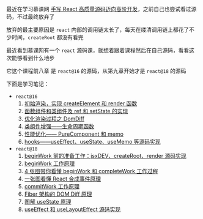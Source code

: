 最近在学习慕课网 [手写 React 高质量源码迈向高阶开发](https://coding.imooc.com/class/650.html)，之前自己也尝试看过源码，不过最终放弃了

放弃的最主要原因是 `react` 内部的调用链太长了，每天在缕清调用链上都花了不少时间，`createRoot` 都没有看完

最近看到慕课网有一个 `react` 源码课，就想着跟着课程然后在自己源码，看看这次能够看到什么地步

它这个课程前八章 是 `react@16` 的源码，从第九章开始才是 `react@18` 的源码

下面是学习笔记：

- `react@16`
  1. [初始渲染，实现 createElement 和 render 函数](./docs/初始渲染,实现createElement和render函数.md)
  2. [函数组件和类组件及 ref 和 setState 的实现](./docs/函数组件和类组件及ref和setState的实现.md)
  3. [优化渲染过程之 DomDiff](./docs/优化渲染过程之DomDiff.md)
  4. [类组件增强——生命周期函数 ](./docs/类组件增强——生命周期函数.md)
  5. [性能优化—— PureComponent 和 memo](./docs/性能优化——PureComponent和memo.md)
  6. [hooks——useEffect、useState、useMemo 等源码实现](./docs/hooks——useEffect、useState、useMemo等源码实现.md)
- `react@18`
  1. [beginWork 前的准备工作：jsxDEV、createRoot、render 源码实现](./docs/beginWork前的准备工作：jsxDEV、createRoot、render源码实现.md)
  2. [beginWork 工作原理](./docs/beginWork工作原理.md)
  3. [4 张图带你看懂 beginWork 和 completeWork 工作过程](./docs/4张图带你看懂beginWork和completeWork工作过程.md)
  4. [一张图看懂 React 合成事件原理](./docs/一张图看懂React合成事件原理.md)
  5. [commitWork 工作原理](./docs/commitWork工作原理.md)
  6. [Fiber 架构的 DOM Diff 原理](./docs/Fiber架构的DOM-Diff原理.md)
  7. [图解 useState 原理](./docs/图解useState原理.md)
  8. [useEffect 和 useLayoutEffect 源码实现](./docs/useEffect和useLayoutEffect源码实现.md)
